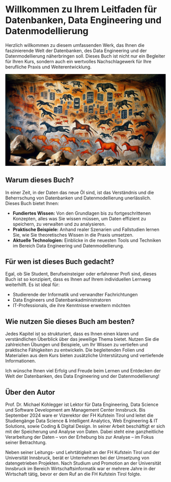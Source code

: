 # Willkommen zu Ihrem Leitfaden für Datenbanken, Data Engineering und Datenmodellierung

Herzlich willkommen zu diesem umfassenden Werk, das Ihnen die faszinierende Welt der Datenbanken, des Data Engineering und der Datenmodellierung näherbringen soll. Dieses Buch ist nicht nur ein Begleiter für Ihren Kurs, sondern auch ein wertvolles Nachschlagewerk für Ihre berufliche Praxis und Weiterentwicklung.

![Cave with ](img/cave.jpeg)

## Warum dieses Buch?

In einer Zeit, in der Daten das neue Öl sind, ist das Verständnis und die Beherrschung von Datenbanken und Datenmodellierung unerlässlich. Dieses Buch bietet Ihnen:

* **Fundiertes Wissen:** Von den Grundlagen bis zu fortgeschrittenen Konzepten, alles was Sie wissen müssen, um Daten effizient zu speichern, zu verwalten und zu analysieren.
* **Praktische Beispiele:** Anhand realer Szenarien und Fallstudien lernen Sie, wie Sie theoretisches Wissen in die Praxis umsetzen.
* **Aktuelle Technologien:** Einblicke in die neuesten Tools und Techniken im Bereich Data Engineering und Datenmodellierung.

## Für wen ist dieses Buch gedacht?

Egal, ob Sie Student, Berufseinsteiger oder erfahrener Profi sind, dieses Buch ist so konzipiert, dass es Ihnen auf Ihrem individuellen Lernweg weiterhilft. Es ist ideal für:

* Studierende der Informatik und verwandter Fachrichtungen
* Data Engineers und Datenbankadministratoren
* IT-Professionals, die ihre Kenntnisse erweitern möchten

## Wie nutzen Sie dieses Buch am besten?

Jedes Kapitel ist so strukturiert, dass es Ihnen einen klaren und verständlichen Überblick über das jeweilige Thema bietet. Nutzen Sie die zahlreichen Übungen und Beispiele, um Ihr Wissen zu vertiefen und praktische Fähigkeiten zu entwickeln. Die begleitenden Folien und Materialien aus dem Kurs bieten zusätzliche Unterstützung und vertiefende Informationen.

Ich wünsche Ihnen viel Erfolg und Freude beim Lernen und Entdecken der Welt der Datenbanken, des Data Engineering und der Datenmodellierung!

## Über den Autor

Prof. Dr. Michael Kohlegger ist Lektor für Data Engineering, Data Science und Software Development am Management Center Innsbruck. Bis September 2024 ware er Vizerektor der FH Kufstein Tirol und leitet die Studiengänge Data Science & Intelligent Analytics, Web Engineering & IT Solutions, sowie Coding & Digital Design. In seiner Arbeit beschäftigt er sich mit der Speicherung und Analyse von Daten. Dabei steht eine ganzheitliche Verarbeitung der Daten – von der Erhebung bis zur Analyse – im Fokus seiner Betrachtung.

Neben seiner Leitungs- und Lehrtätigkeit an der FH Kufstein Tirol und der Universität Innsbruck, berät er Unternehmen bei der Umsetzung von datengetrieben Projekten. Nach Studium und Promotion an der Universität Innsbruck im Bereich Wirtschaftsinformatik war er mehrere Jahre in der Wirtschaft tätig, bevor er dem Ruf an die FH Kufstein Tirol folgte.
